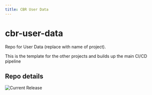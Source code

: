```yaml
---
title: CBR User Data
---
```


# cbr-user-data
Repo for User Data (replace with name of project). 

This is the template for the other projects and builds up the main CI/CD pipeline


## Repo details

![Current Release](https://img.shields.io/badge/release-v0.1.1-blue)

